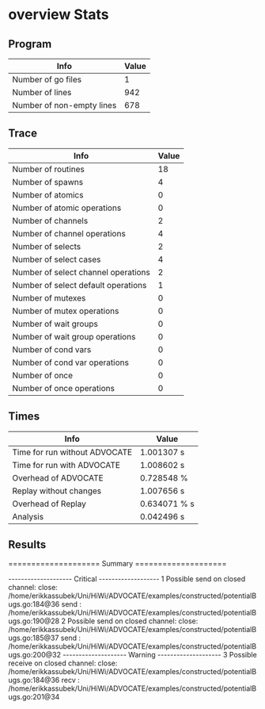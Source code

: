 # overview Stats

## Program
| Info | Value |
| - | - |
| Number of go files | 1 |
| Number of lines | 942 |
| Number of non-empty lines | 678 |


## Trace
| Info | Value |
| - | - |
| Number of routines | 18 |
| Number of spawns | 4 |
| Number of atomics | 0 |
| Number of atomic operations | 0 |
| Number of channels | 2 |
| Number of channel operations | 4 |
| Number of selects | 2 |
| Number of select cases | 4 |
| Number of select channel operations | 2 |
| Number of select default operations | 1 |
| Number of mutexes | 0 |
| Number of mutex operations | 0 |
| Number of wait groups | 0 |
| Number of wait group operations | 0 |
| Number of cond vars | 0 |
| Number of cond var operations | 0 |
| Number of once | 0| 
| Number of once operations | 0 |


## Times
| Info | Value |
| - | - |
| Time for run without ADVOCATE | 1.001307 s |
| Time for run with ADVOCATE | 1.008602 s |
| Overhead of ADVOCATE | 0.728548 % |
| Replay without changes | 1.007656 s |
| Overhead of Replay | 0.634071 % s |
| Analysis | 0.042496 s |


## Results
==================== Summary ====================

-------------------- Critical -------------------
1 Possible send on closed channel:
	close: /home/erikkassubek/Uni/HiWi/ADVOCATE/examples/constructed/potentialBugs.go:184@36
	send : /home/erikkassubek/Uni/HiWi/ADVOCATE/examples/constructed/potentialBugs.go:190@28
2 Possible send on closed channel:
	close: /home/erikkassubek/Uni/HiWi/ADVOCATE/examples/constructed/potentialBugs.go:185@37
	send : /home/erikkassubek/Uni/HiWi/ADVOCATE/examples/constructed/potentialBugs.go:200@32
-------------------- Warning --------------------
3 Possible receive on closed channel:
	close: /home/erikkassubek/Uni/HiWi/ADVOCATE/examples/constructed/potentialBugs.go:184@36
	recv : /home/erikkassubek/Uni/HiWi/ADVOCATE/examples/constructed/potentialBugs.go:201@34
